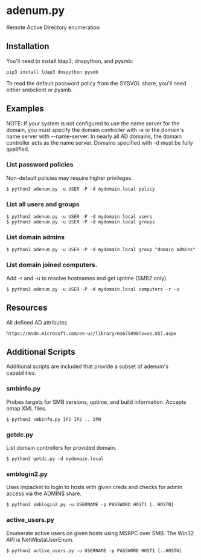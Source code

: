 # adenum.py
Remote Active Directory enumeration

## Installation

You'll need to install ldap3, dnspython, and pysmb:
```
pip3 install ldap3 dnspython pysmb
```

To read the default password policy from the SYSVOL share, you'll need either smbclient or pysmb.

## Examples
NOTE: If your system is not configured to use the name server for
the domain, you must specify the domain controller with -s or the
domain's name server with --name-server. In nearly all AD domains,
the domain controller acts as the name server. Domains specified
with -d must be fully qualified.

### List password policies
Non-default policies may require higher privileges.
```
$ python3 adenum.py -u USER -P -d mydomain.local policy
```

### List all users and groups
```
$ python3 adenum.py -u USER -P -d mydomain.local users
$ python3 adenum.py -u USER -P -d mydomain.local groups
```

### List domain admins
```
$ python3 adenum.py -u USER -P -d mydomain.local group "domain admins"
```

### List domain joined computers.
Add -r and -u to resolve hostnames and get uptime (SMB2 only).
```
$ python3 adenum.py -u USER -P -d mydomain.local computers -r -u
```

## Resources
All defined AD attributes
```
https://msdn.microsoft.com/en-us/library/ms675090(v=vs.85).aspx
```

## Additional Scripts
Additional scripts are included that provide a subset of adenum's capabilities.

### smbinfo.py
Probes targets for SMB versions, uptime, and build information. Accepts nmap XML files.
```
$ python3 smbinfo.py IP1 IP2 .. IPN
```

### getdc.py
List domain controllers for provided domain.
```
$ python3 getdc.py -d mydomain.local
```

### smblogin2.py
Uses impacket to login to hosts with given creds and checks for admin access via the ADMIN$ share.
```
$ python2 smblogin2.py -u USERNAME -p PASSWORD HOST1 [..HOSTN]
```

### active_users.py
Enumerate active users on given hosts using MSRPC over SMB. The Win32 API is NetWkstaUserEnum.
```
$ python2 active_users.py -u USERNAME -p PASSWORD HOST1 [..HOSTN]
```

